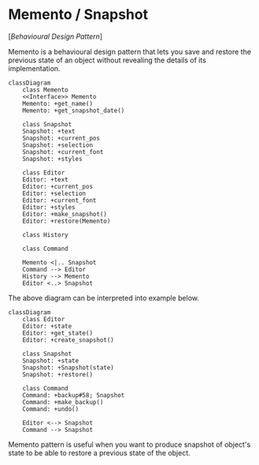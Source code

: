 # Memento / Snapshot

[*Behavioural Design Pattern*]

Memento is a behavioural design pattern that lets you save and
restore the previous state of an object without revealing the
details of its implementation.

```mermaid
classDiagram
    class Memento
    <<Interface>> Memento
    Memento: +get_name()
    Memento: +get_snapshot_date()

    class Snapshot
    Snapshot: +text
    Snapshot: +current_pos
    Snapshot: +selection
    Snapshot: +current_font
    Snapshot: +styles

    class Editor
    Editor: +text
    Editor: +current_pos
    Editor: +selection
    Editor: +current_font
    Editor: +styles
    Editor: +make_snapshot()
    Editor: +restore(Memento)

    class History

    class Command

    Memento <|.. Snapshot
    Command --> Editor
    History --> Memento
    Editor <..> Snapshot
```

The above diagram can be interpreted into example below.

```mermaid
classDiagram
    class Editor
    Editor: +state
    Editor: +get_state()
    Editor: +create_snapshot()
    
    class Snapshot
    Snapshot: +state
    Snapshot: +Snapshot(state)
    Snapshot: +restore()

    class Command
    Command: +backup#58; Snapshot
    Command: +make_backup()
    Command: +undo()
    
    Editor <--> Snapshot
    Command --> Snapshot
```

Memento pattern is useful when you want to produce snapshot
of object's state to be able to restore a previous state
of the object.
